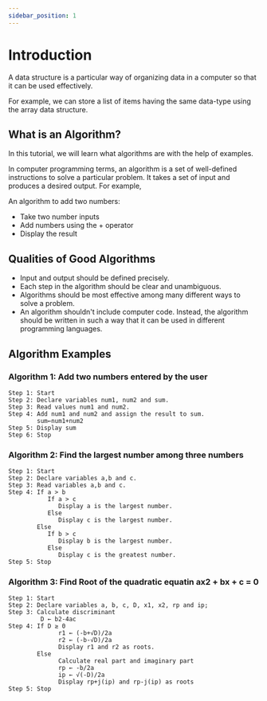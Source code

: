 ```yaml
---
sidebar_position: 1
---
```


# Introduction

A data structure is a particular way of organizing data in a computer so that it can be used effectively.

For example, we can store a list of items having the same data-type using the array data structure.

## What is an Algorithm?
In this tutorial, we will learn what algorithms are with the help of examples.

In computer programming terms, an algorithm is a set of well-defined instructions to solve a particular problem. It takes a set of input and produces a desired output. For example,

An algorithm to add two numbers:
- Take two number inputs
- Add numbers using the + operator
- Display the result

## Qualities of Good Algorithms
- Input and output should be defined precisely.
- Each step in the algorithm should be clear and unambiguous.
- Algorithms should be most effective among many different ways to solve a problem.
- An algorithm shouldn't include computer code. Instead, the algorithm should be written in such a way that it can be used in different programming languages.

## Algorithm Examples

### Algorithm 1: Add two numbers entered by the user
```
Step 1: Start
Step 2: Declare variables num1, num2 and sum. 
Step 3: Read values num1 and num2. 
Step 4: Add num1 and num2 and assign the result to sum.
        sum←num1+num2 
Step 5: Display sum 
Step 6: Stop
```


### Algorithm 2: Find the largest number among three numbers
```
Step 1: Start
Step 2: Declare variables a,b and c.
Step 3: Read variables a,b and c.
Step 4: If a > b
           If a > c
              Display a is the largest number.
           Else
              Display c is the largest number.
        Else
           If b > c
              Display b is the largest number.
           Else
              Display c is the greatest number.  
Step 5: Stop
```


### Algorithm 3: Find Root of the quadratic equatin ax2 + bx + c = 0
```
Step 1: Start
Step 2: Declare variables a, b, c, D, x1, x2, rp and ip;
Step 3: Calculate discriminant
         D ← b2-4ac
Step 4: If D ≥ 0
              r1 ← (-b+√D)/2a
              r2 ← (-b-√D)/2a 
              Display r1 and r2 as roots.
        Else     
              Calculate real part and imaginary part
              rp ← -b/2a
              ip ← √(-D)/2a
              Display rp+j(ip) and rp-j(ip) as roots
Step 5: Stop  
```